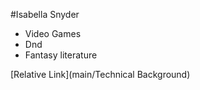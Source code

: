 #Isabella Snyder

* Video Games
* Dnd
* Fantasy literature

[Relative Link](main/Technical Background)
